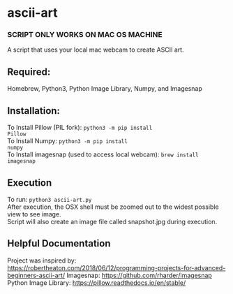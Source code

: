 # ascii-art
### SCRIPT ONLY WORKS ON MAC OS MACHINE
A script that uses your local mac webcam to create ASCII art.
## Required:
Homebrew, Python3, Python Image Library, Numpy, and Imagesnap
## Installation:
To Install Pillow (PIL fork):
<code>python3 -m pip install Pillow</code> </br>
To Install Numpy:
<code>python3 -m pip install numpy</code> </br>
To Install imagesnap (used to access local webcam):
<code>brew install imagesnap</code>
## Execution
To run: <code>python3 ascii-art.py</code> </br>
After execution, the OSX shell must be zoomed out to the widest possible view to see image. </br>
Script will also create an image file called snapshot.jpg during execution. 
## Helpful Documentation
Project was inspired by: https://robertheaton.com/2018/06/12/programming-projects-for-advanced-beginners-ascii-art/
Imagesnap: https://github.com/rharder/imagesnap </br>
Python Image Library: https://pillow.readthedocs.io/en/stable/
